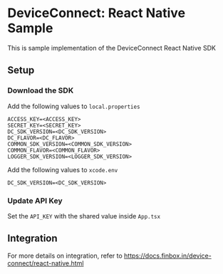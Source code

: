 # DeviceConnect: React Native Sample

This is sample implementation of the DeviceConnect React Native SDK

## Setup

### Download the SDK

Add the following values to `local.properties`

```properties
ACCESS_KEY=<ACCESS_KEY>
SECRET_KEY=<SECRET_KEY>
DC_SDK_VERSION=<DC_SDK_VERSION>
DC_FLAVOR=<DC_FLAVOR>
COMMON_SDK_VERSION=<COMMON_SDK_VERSION>
COMMON_FLAVOR=<COMMON_FLAVOR>
LOGGER_SDK_VERSION=<LOGGER_SDK_VERSION>
```

Add the following values to `xcode.env`

```environment
DC_SDK_VERSION=<DC_SDK_VERSION>
```

### Update API Key

Set the `API_KEY` with the shared value inside `App.tsx`

## Integration

For more details on integration, refer to <https://docs.finbox.in/device-connect/react-native.html>
